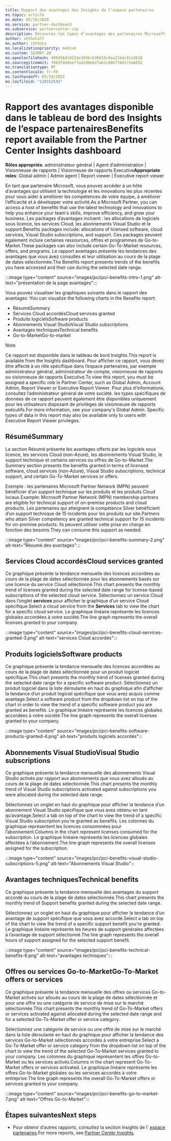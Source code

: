 ```yaml
---
title: Rapport des avantages des Insights de l’espace partenaires
ms.topic: article
ms.date: 05/19/2020
ms.service: partner-dashboard
ms.subservice: partnercenter-csp
description: Découvrez les types d’avantages des partenaires Microsoft qui vous ont été accordés pour vous aider à développer votre activité, améliorer l’efficacité et améliorer les compétences de votre équipe.
author: shthota77
ms.author: shthota
ms.localizationpriority: medium
ms.custom: SEOMAY.20
ms.openlocfilehash: 488d5641422de3036cb36818c0aa21bdc81a3628
ms.sourcegitcommit: 7063fdddee77ad2d8e627ab3c806f76d173ab652
ms.translationtype: MT
ms.contentlocale: fr-FR
ms.lasthandoff: 05/19/2021
ms.locfileid: "110152543"
---
```

# <a name="benefits-report-available-from-the-partner-center-insights-dashboard"></a><span data-ttu-id="97e9e-103">Rapport des avantages disponible dans le tableau de bord des Insights de l’espace partenaires</span><span class="sxs-lookup"><span data-stu-id="97e9e-103">Benefits report available from the Partner Center Insights dashboard</span></span>

<span data-ttu-id="97e9e-104">**Rôles appropriés**: administrateur général | Agent d’administration | Visionneuse de rapports | Visionneuse de rapports Executive</span><span class="sxs-lookup"><span data-stu-id="97e9e-104">**Appropriate roles**: Global admin | Admin agent | Report viewer | Executive report viewer</span></span>

<span data-ttu-id="97e9e-105">En tant que partenaire Microsoft, vous pouvez accéder à un hôte d’avantages qui utilisent la technologie et les innovations les plus récentes pour vous aider à améliorer les compétences de votre équipe, à améliorer l’efficacité et à développer votre activité.</span><span class="sxs-lookup"><span data-stu-id="97e9e-105">As a Microsoft Partner, you can access a host of benefits that use the latest technology and innovations to help you enhance your team's skills, improve efficiency, and grow your business.</span></span> <span data-ttu-id="97e9e-106">Les packages d’avantages incluent : les allocations de logiciels sous licence, les services Cloud, les abonnements Visual Studio et le support.</span><span class="sxs-lookup"><span data-stu-id="97e9e-106">Benefits packages include: allocations of licensed software, cloud services, Visual Studio subscriptions, and support.</span></span> <span data-ttu-id="97e9e-107">Ces packages peuvent également inclure certaines ressources, offres et programmes de Go-to-Market.</span><span class="sxs-lookup"><span data-stu-id="97e9e-107">These packages can also include certain Go-To-Market resources, offers, and programs.</span></span> <span data-ttu-id="97e9e-108">Le rapport avantages présente les tendances des avantages que vous avez consultés et leur utilisation au cours de la plage de dates sélectionnée.</span><span class="sxs-lookup"><span data-stu-id="97e9e-108">The Benefits report presents trends of the benefits you have accessed and their use during the selected date range.</span></span>

:::image type="content" source="images/pci/pci-benefits-intro-1.png" alt-text="présentation de la page avantages":::

<span data-ttu-id="97e9e-110">Vous pouvez visualiser les graphiques suivants dans le rapport des avantages :</span><span class="sxs-lookup"><span data-stu-id="97e9e-110">You can visualize the following charts in the Benefits report:</span></span>

- <span data-ttu-id="97e9e-111">Résumé</span><span class="sxs-lookup"><span data-stu-id="97e9e-111">Summary</span></span>
- <span data-ttu-id="97e9e-112">Services Cloud accordés</span><span class="sxs-lookup"><span data-stu-id="97e9e-112">Cloud services granted</span></span>
- <span data-ttu-id="97e9e-113">Produits logiciels</span><span class="sxs-lookup"><span data-stu-id="97e9e-113">Software products</span></span>
- <span data-ttu-id="97e9e-114">Abonnements Visual Studio</span><span class="sxs-lookup"><span data-stu-id="97e9e-114">Visual Studio subscriptions</span></span>
- <span data-ttu-id="97e9e-115">Avantages techniques</span><span class="sxs-lookup"><span data-stu-id="97e9e-115">Technical benefits</span></span>
- <span data-ttu-id="97e9e-116">Go-to-Market</span><span class="sxs-lookup"><span data-stu-id="97e9e-116">Go-to-market</span></span>

 > [!NOTE]
 > <span data-ttu-id="97e9e-117">Ce rapport est disponible dans le tableau de bord Insights.</span><span class="sxs-lookup"><span data-stu-id="97e9e-117">This report is available from the Insights dashboard.</span></span> <span data-ttu-id="97e9e-118">Pour afficher ce rapport, vous devez être affecté à un rôle spécifique dans l’espace partenaires, par exemple administrateur général, administrateur de compte, visionneuse de rapports ou visionneuse de rapports Executive.</span><span class="sxs-lookup"><span data-stu-id="97e9e-118">To view this report, you must be assigned a specific role in Partner Center, such as Global Admin, Account Admin, Report Viewer or Executive Report Viewer.</span></span> <span data-ttu-id="97e9e-119">Pour plus d’informations, consultez l’administrateur général de votre société. les types spécifiques de données de ce rapport peuvent également être disponibles uniquement pour les utilisateurs disposant de privilèges de visionneuse de rapports exécutifs.</span><span class="sxs-lookup"><span data-stu-id="97e9e-119">For more information, see your company's Global Admin. Specific types of data in this report may also be available only to users with Executive Report Viewer privileges.</span></span>

## <a name="summary"></a><span data-ttu-id="97e9e-120">Résumé</span><span class="sxs-lookup"><span data-stu-id="97e9e-120">Summary</span></span>

<span data-ttu-id="97e9e-121">La section Résumé présente les avantages offerts par les logiciels sous licence, les services Cloud (non-Azure), les abonnements Visual Studio, le support technique et certains services ou offres de Go-to-Market.</span><span class="sxs-lookup"><span data-stu-id="97e9e-121">The Summary section presents the benefits granted in terms of licensed software, cloud services (non-Azure), Visual Studio subscriptions, technical support, and certain Go-To-Market services or offers.</span></span>

<span data-ttu-id="97e9e-122">Exemple : les partenaires Microsoft Partner Network (MPN) peuvent bénéficier d’un support technique sur les produits et les produits Cloud locaux.</span><span class="sxs-lookup"><span data-stu-id="97e9e-122">Example: Microsoft Partner Network (MPN) membership partners are eligible for technical support of on-premise products and cloud products.</span></span> <span data-ttu-id="97e9e-123">Les partenaires qui atteignent la compétence Silver bénéficient d’un support technique de 15 incidents pour les produits sur site.</span><span class="sxs-lookup"><span data-stu-id="97e9e-123">Partners who attain Silver competency are granted technical support for 15 incidents for on-premise products.</span></span> <span data-ttu-id="97e9e-124">Ils peuvent utiliser cette prise en charge en fonction des besoins.</span><span class="sxs-lookup"><span data-stu-id="97e9e-124">They can consume this support as needed.</span></span> 

:::image type="content" source="images/pci/pci-benefits-summary-2.png" alt-text="Résumé des avantages":::

## <a name="cloud-services-granted"></a><span data-ttu-id="97e9e-126">Services Cloud accordés</span><span class="sxs-lookup"><span data-stu-id="97e9e-126">Cloud services granted</span></span>

<span data-ttu-id="97e9e-127">Ce graphique présente la tendance mensuelle des licences accordées au cours de la plage de dates sélectionnée pour les abonnements basés sur une licence du service Cloud sélectionné.</span><span class="sxs-lookup"><span data-stu-id="97e9e-127">This chart presents the monthly trend of licenses granted during the selected date range for license-based subscriptions of the selected cloud service.</span></span>
<span data-ttu-id="97e9e-128">Sélectionnez un service Cloud dans l’onglet **services** pour afficher le graphique d’un service Cloud spécifique.</span><span class="sxs-lookup"><span data-stu-id="97e9e-128">Select a cloud service from the **Services** tab to view the chart for a specific cloud service.</span></span> <span data-ttu-id="97e9e-129">Le graphique linéaire représente les licences globales accordées à votre société.</span><span class="sxs-lookup"><span data-stu-id="97e9e-129">The line graph represents the overall licenses granted to your company.</span></span>

:::image type="content" source="images/pci/pci-benefits-cloud-services-granted-3.png" alt-text="services Cloud accordés":::

## <a name="software-products"></a><span data-ttu-id="97e9e-131">Produits logiciels</span><span class="sxs-lookup"><span data-stu-id="97e9e-131">Software products</span></span>

<span data-ttu-id="97e9e-132">Ce graphique présente la tendance mensuelle des licences accordées au cours de la plage de dates sélectionnée pour un produit logiciel spécifique.</span><span class="sxs-lookup"><span data-stu-id="97e9e-132">This chart presents the monthly trend of licenses granted during the selected date range for a specific software product.</span></span> <span data-ttu-id="97e9e-133">Sélectionnez un produit logiciel dans la liste déroulante en haut du graphique afin d’afficher la tendance d’un produit logiciel spécifique que vous avez acquis comme avantage.</span><span class="sxs-lookup"><span data-stu-id="97e9e-133">Select a software product from the dropdown list on top of the chart in order to view the trend of a specific software product you are granted as benefits.</span></span> <span data-ttu-id="97e9e-134">Le graphique linéaire représente les licences globales accordées à votre société.</span><span class="sxs-lookup"><span data-stu-id="97e9e-134">The line graph represents the overall licenses granted to your company.</span></span>

:::image type="content" source="images/pci/pci-benefits-software-products-granted-4.png" alt-text="produits logiciels accordés":::

## <a name="visual-studio-subscriptions"></a><span data-ttu-id="97e9e-136">Abonnements Visual Studio</span><span class="sxs-lookup"><span data-stu-id="97e9e-136">Visual Studio subscriptions</span></span>

<span data-ttu-id="97e9e-137">Ce graphique présente la tendance mensuelle des abonnements Visual Studio activés par rapport aux abonnements que vous avez alloués au cours de la plage de dates sélectionnée.</span><span class="sxs-lookup"><span data-stu-id="97e9e-137">This chart presents the monthly trend of Visual Studio subscriptions activated against subscriptions you were allocated during the selected date range.</span></span>

<span data-ttu-id="97e9e-138">Sélectionnez un onglet en haut du graphique pour afficher la tendance d’un abonnement Visual Studio spécifique que vous avez obtenu en tant qu’avantage.</span><span class="sxs-lookup"><span data-stu-id="97e9e-138">Select a tab on top of the chart to view the trend of a specific Visual Studio subscription you're granted as benefits.</span></span> <span data-ttu-id="97e9e-139">Les colonnes du graphique représentent les licences consommées pour l’abonnement.</span><span class="sxs-lookup"><span data-stu-id="97e9e-139">Columns in the chart represent licenses consumed for the subscription.</span></span> <span data-ttu-id="97e9e-140">Le graphique linéaire représente les licences globales affectées à l’abonnement.</span><span class="sxs-lookup"><span data-stu-id="97e9e-140">The line graph represents the overall licenses assigned for the subscription.</span></span>

:::image type="content" source="images/pci/pci-benefits-visual-studio-subscriptions-5.png" alt-text="Abonnements Visual Studio":::

## <a name="technical-benefits"></a><span data-ttu-id="97e9e-142">Avantages techniques</span><span class="sxs-lookup"><span data-stu-id="97e9e-142">Technical benefits</span></span>

<span data-ttu-id="97e9e-143">Ce graphique présente la tendance mensuelle des avantages du support accordé au cours de la plage de dates sélectionnée.</span><span class="sxs-lookup"><span data-stu-id="97e9e-143">This chart presents the monthly trend of Support benefits granted during the selected date range.</span></span>

<span data-ttu-id="97e9e-144">Sélectionnez un onglet en haut du graphique pour afficher la tendance d’un avantage de support spécifique que vous avez accordé.</span><span class="sxs-lookup"><span data-stu-id="97e9e-144">Select a tab on top of the chart to view the trend of a specific support benefit you're granted.</span></span> <span data-ttu-id="97e9e-145">Le graphique linéaire représente les heures de support générales affectées à l’avantage de support sélectionné.</span><span class="sxs-lookup"><span data-stu-id="97e9e-145">The line graph represents the overall hours of support assigned for the selected support benefit.</span></span>

:::image type="content" source="images/pci/pci-benefits-technical-benefits-6.png" alt-text="avantages techniques":::

## <a name="go-to-market-offers-or-services"></a><span data-ttu-id="97e9e-147">Offres ou services Go-to-Market</span><span class="sxs-lookup"><span data-stu-id="97e9e-147">Go-To-Market offers or services</span></span>

<span data-ttu-id="97e9e-148">Ce graphique présente la tendance mensuelle des offres ou services Go-to-Market activés sur alloués au cours de la plage de dates sélectionnée et pour une offre ou une catégorie de service de mise sur le marché sélectionnée.</span><span class="sxs-lookup"><span data-stu-id="97e9e-148">This chart presents the monthly trend of Go-To-Market offers or services activated against allocated during the selected date range and for a selected Go-To-Market offer or service category.</span></span>

<span data-ttu-id="97e9e-149">Sélectionnez une catégorie de service ou une offre de mise sur le marché dans la liste déroulante en haut du graphique pour afficher la tendance des services Go-to-Market sélectionnés accordés à votre entreprise.</span><span class="sxs-lookup"><span data-stu-id="97e9e-149">Select a Go-To-Market offer or service category from the dropdown list on top of the chart to view the trend of the selected Go-To-Market services granted to your company.</span></span> <span data-ttu-id="97e9e-150">Les colonnes du graphique représentent les offres Go-to-Market ou les services activés.</span><span class="sxs-lookup"><span data-stu-id="97e9e-150">Columns in the chart represent Go-To-Market offers or services activated.</span></span> <span data-ttu-id="97e9e-151">Le graphique linéaire représente les offres Go-to-Market globales ou les services accordés à votre entreprise.</span><span class="sxs-lookup"><span data-stu-id="97e9e-151">The line graph represents the overall Go-To-Market offers or services granted to your company.</span></span>

:::image type="content" source="images/pci/pci-benefits-go-to-market-7.png" alt-text="Offres Go-to-Market":::

## <a name="next-steps"></a><span data-ttu-id="97e9e-153">Étapes suivantes</span><span class="sxs-lookup"><span data-stu-id="97e9e-153">Next steps</span></span>

- <span data-ttu-id="97e9e-154">Pour obtenir d’autres rapports, consultez la section Insights de l' [espace partenaires](partner-center-insights.md).</span><span class="sxs-lookup"><span data-stu-id="97e9e-154">For more reports, see [Partner Center Insights](partner-center-insights.md).</span></span>
